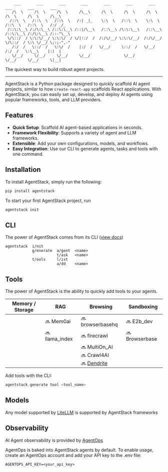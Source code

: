 ```text
    ___       ___       ___       ___       ___       ___       ___       ___       ___       ___   
   /\  \     /\  \     /\  \     /\__\     /\  \     /\  \     /\  \     /\  \     /\  \     /\__\  
  /::\  \   /::\  \   /::\  \   /:| _|_    \:\  \   /::\  \    \:\  \   /::\  \   /::\  \   /:/ _/_ 
 /::\:\__\ /:/\:\__\ /::\:\__\ /::|/\__\   /::\__\ /\:\:\__\   /::\__\ /::\:\__\ /:/\:\__\ /::-"\__\
 \/\::/  / \:\:\/__/ \:\:\/  / \/|::/  /  /:/\/__/ \:\:\/__/  /:/\/__/ \/\::/  / \:\ \/__/ \;:;-",-"
   /:/  /   \::/  /   \:\/  /    |:/  /   \/__/     \::/  /   \/__/      /:/  /   \:\__\    |:|  |  
   \/__/     \/__/     \/__/     \/__/               \/__/               \/__/     \/__/     \|__|  
```

The quickest way to build robust agent projects.

---

AgentStack is a Python package designed to quickly scaffold AI agent projects, similar to how `create-react-app` scaffolds React applications. With AgentStack, you can easily set up, develop, and deploy AI agents using popular frameworks, tools, and LLM providers.

## Features

- **Quick Setup**: Scaffold AI agent-based applications in seconds.
- **Framework Flexibility**: Supports a variety of agent and LLM frameworks.
- **Extensible**: Add your own configurations, models, and workflows.
- **Easy Integration**: Use our CLI to generate agents, tasks and tools with one command.

## Installation

To install AgentStack, simply run the following:

```bash
pip install agentstack
```

To start your first AgentStack project, run

```bash
agentstack init
```

## CLI
The power of AgentStack comes from its CLI ([view docs]())

```text
agentstack  i/nit
            g/enerate  a/gent  <name>
                       t/ask   <name>
            t/ools     l/ist
                       a/dd    <name>
```

## Tools
The power of AgentStack is the ability to quickly add tools to your agents. 

| **Memory / Storage** | **RAG**         | **Browsing**                             | **Sandboxing**  |
|----------------------|-----------------|------------------------------------------|-----------------|
|                      | 🔜 Mem0ai       | 🔜 browserbasehq                         | 🔜 E2b_dev      |
|                      | 🔜 llama_index  | 🔜 firecrawl                             | 🔜 Browserbase  |
|                      |                 | 🔜 MultiOn_AI                            |                 |
|                      |                 | 🔜 Crawl4AI                              |                 |
|                      |                 | 🔜 [Dendrite](https://dendrite.systems/) |                 |

Add tools with the CLI:
```bash
agentstack generate tool <tool_name>
```

## Models
Any model supported by [LiteLLM](https://docs.litellm.ai/docs/providers) is supported by AgentStack frameworks

## Observability
AI Agent observability is provided by [AgentOps](https://agentops.ai)

AgentOps is baked into AgentStack agents by default. To enable usage, create an AgentOps account and add your API key to the .env file:
```env
AGENTOPS_API_KEY=<your_api_key>
```